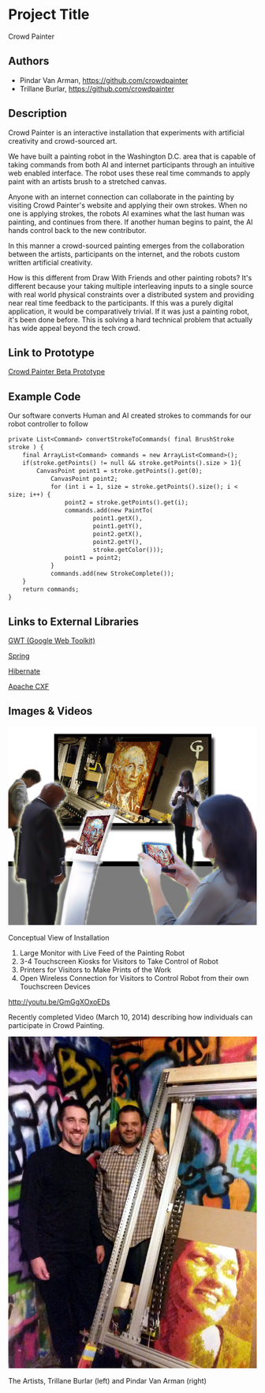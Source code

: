 # Project Title
Crowd Painter

## Authors
- Pindar Van Arman, https://github.com/crowdpainter
- Trillane Burlar, https://github.com/crowdpainter

## Description

Crowd Painter is an interactive installation that experiments with artificial creativity and crowd-sourced art.

We have built a painting robot in the Washington D.C. area that is capable of taking commands from both AI and internet participants through an intuitive web enabled interface. The robot uses these real time commands to apply paint with an artists brush to a stretched canvas.

Anyone with an internet connection can collaborate in the painting by visiting Crowd Painter's website and applying their own strokes. When no one is applying strokes, the robots AI examines what the last human was painting, and continues from there.  If another human begins to paint, the AI hands control back to the new contributor.

In this manner a crowd-sourced painting emerges from the collaboration between the artists, participants on the internet, and the robots custom written artificial creativity.

How is this different from Draw With Friends and other painting robots? It's different because your taking multiple interleaving inputs to a single source with real world physical constraints over a distributed system and providing near real time feedback to the participants. If this was a purely digital application, it would be comparatively trivial. If it was just a painting robot, it's been done before. This is solving a hard technical problem that actually has wide appeal beyond the tech crowd.


## Link to Prototype
[Crowd Painter Beta Prototype](http://www.crowdpainter.com "Crowd Beta Painter Prototype")


## Example Code
Our software converts Human and AI created strokes to commands for our robot controller to follow
```
private List<Command> convertStrokeToCommands( final BrushStroke stroke ) {
	final ArrayList<Command> commands = new ArrayList<Command>();
	if(stroke.getPoints() != null && stroke.getPoints().size > 1){
	 	CanvasPoint point1 = stroke.getPoints().get(0);
        	CanvasPoint point2;
        	for (int i = 1, size = stroke.getPoints().size(); i < size; i++) {
           	    point2 = stroke.getPoints().get(i);
	            commands.add(new PaintTo(
                    	point1.getX(),
                    	point1.getY(),
                    	point2.getX(),
                    	point2.getY(),
                    	stroke.getColor()));
	            point1 = point2;
        	}
	        commands.add(new StrokeComplete());
	}
	return commands;
}
```
## Links to External Libraries

[GWT (Google Web Toolkit)](http://www.gwtproject.org/ "GWT (Google Web Toolkit)") 

[Spring](http://spring.io/ "Spring")

[Hibernate](http://hibernate.org/ "Hibernate")

[Apache CXF](cxf.apache.org/ "Apache CXF")

## Images & Videos

![installation](project_images/FrontView.jpg?raw=true "installation")

Conceptual View of Installation 
  1. Large Monitor with Live Feed of the Painting Robot
  2. 3-4 Touchscreen Kiosks for Visitors to Take Control of Robot
  3. Printers for Visitors to Make Prints of the Work
  4. Open Wireless Connection for Visitors to Control Robot from their own Touchscreen Devices

http://youtu.be/GmGgXOxoEDs

Recently completed Video (March 10, 2014) describing how individuals can participate in Crowd Painting.

![artists](project_images/pindartrillane.jpg?raw=true "artists")

The Artists, Trillane Burlar (left) and Pindar Van Arman (right)

